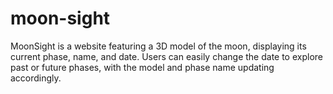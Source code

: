 # moon-sight
MoonSight is a website featuring a 3D model of the moon, displaying its current phase, name, and date. Users can easily change the date to explore past or future phases, with the model and phase name updating accordingly.
